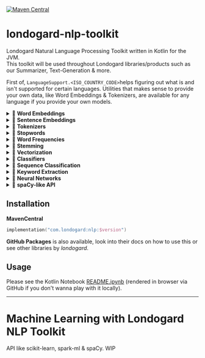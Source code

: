[![Maven Central](https://img.shields.io/maven-central/v/com.londogard/nlp.svg?label=Maven%20Central)](https://search.maven.org/search?q=g:%22com.londogard%22%20AND%20a:%22nlp%22)

# londogard-nlp-toolkit
Londogard Natural Language Processing Toolkit written in Kotlin for the JVM.  
This toolkit will be used throughout Londogard libraries/products such as our Summarizer, Text-Generation & more.

First of, `LanguageSupport.<ISO_COUNTRY_CODE>`helps figuring out what is and isn't supported for certain languages. Utilities that makes sense to provide your own data, like Word Embeddings & Tokenizers, are available for any language if you provide your own models.

<details>
<summary>🚀 <b>Word Embeddings</b> </summary>

NLP currently supports three types of embeddings, namely:

1. `WordEmbeddings`
    - Built-in support for 157 languages via [`fastText.cc`](https://fasttext.cc/)
2. `LightWordEmbeddings`
    - Highly efficient cache reducing memory requirements from GB to MB
    -  Built-in support for 157 languages via [`fastText.cc`](https://fasttext.cc/)
3. `BPEEmbeddings`
    - Subword embeddings (sentencepiece) that achieve +-5% accuracy using few MB rather than GB of data
    - Built in support for 275 languages via [bpemb](https://bpemb.h-its.org/) 

</details>

<details>
<summary>🚀 <b>Sentence Embeddings</b> </summary>

NLP currently supports two types of sentence embeddings, namely:
1. `AverageSentenceEmbeddings`
2. `USifSentenceEmbeddings`
    - Implementation of [Unsupervised Random Walk Sentence Embeddings: A Strong but Simple Baseline](https://aclanthology.org/W18-3012/)

</details>

<details>
<summary>🚀 <b>Tokenizers</b> </summary>

NLP supports 4 types of tokenizations, namely:

1. Word
2. Char
3. Subword (SentencePiece)
    - Subword support 275 languages through `bpemb` 
    - SentencePiece is using the google implementation via [DJL](https://github.com/deepjavalibrary/djl)
4. Sentence

</details>

<details>
<summary>🚀 <b>Stopwords</b> </summary>

NLP support Stopwords for the following languages:  
`ar, az, da, de, el, en, es, fi, fr, hu, id, it, kk, ne, nl, no, pt, ro, ru, sl, sv, tg & tr`

It's using the great NLTK Stopword list

</details>

<details>
<summary>🚀 <b>Word Frequencies</b> </summary>

NLP support Word Frequencies based on open data for the following languages:  
`ar, cs, de, en, es, fi, fr, it, ja, nl, pl, uk, pt, ru, zh, bg, bn, ca, da, el, fa, he, hi, hu, id, ko, lv, mk, ms, nb, ro, sh, sv & tr`

It's using the great `wordfreq.py` data created by [LuminosoInsight](https://github.com/LuminosoInsight/wordfreq/)

</details>

<details>
<summary>🚀 <b>Stemming</b> </summary>

NLP supports Stemming for the following languages:  
`sv, nl, en, fi, fr, de, hu, it, no, pt, ro, ru, es & tr` 

It's using the great [Snowball Stemmer](https://snowballstem.org/) under the hood.

</details>

<details>
<summary>🚀 <b>Vectorization</b> </summary>

NLP currently support three types of vectorization of text, namely:

 1. BagOfWords (`CountVectorizer` & `HashVectorizer`)
2. TF-IDF
3. BM25 (an improvement on top of TF-IDF)

</details>

<details>
<summary>🚀 <b>Classifiers</b> </summary>

NLP supports two classifiers currently, namely:

1. LogisticRegression (using Gradient Descent)
2. NaïveBayes

</details>

<details>
<summary>🚀 <b>Sequence Classification</b> </summary>

NLP supports one sequence classifier, namely:

1. Hidden Markov Model (HMM)

</details>

<details>
<summary>🚀 <b>Keyword Extraction</b> </summary>

NLP has one implementation of unsupervised Keyword Extraction, namely:

1. CooccurenceKeywords based on algorithm proposed in [DOI:10.1142/S0218213004001466](https://www.researchgate.net/publication/2572200_Keyword_Extraction_from_a_Single_Document_using_Word_Co-occurrence_Statistical_Information)

</details>

<details>
<summary>🚧 <b>Neural Networks</b> </summary>

Work in progress
</details>

<details>
<summary>🚧 <b>spaCy-like API</b> </summary>

Work in progress
</details>

## Installation

**MavenCentral**  
```kotlin
implementation("com.londogard:nlp:$version")
```

**GitHub Packages** is also available, look into their docs on how to use this or see other libraries by _londogard_.

## Usage

Please see the Kotlin Notebook [README.ipynb](https://github.com/londogard/londogard-nlp-toolkit/blob/main/README.ipynb) (rendered in browser via GitHub if you don't wanna play with it locally).

----

# Machine Learning with Londogard NLP Toolkit
API like scikit-learn, spark-ml & spaCy. WIP
